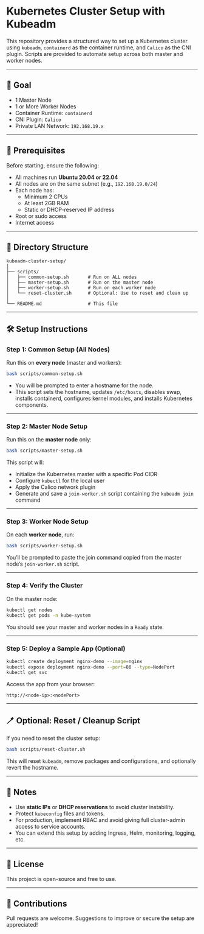 # Kubernetes Cluster Setup with Kubeadm

This repository provides a structured way to set up a Kubernetes cluster using `kubeadm`, `containerd` as the container runtime, and `Calico` as the CNI plugin. Scripts are provided to automate setup across both master and worker nodes.

---

## 🚀 Goal

- 1 Master Node
- 1 or More Worker Nodes
- Container Runtime: `containerd`
- CNI Plugin: `Calico`
- Private LAN Network: `192.168.19.x`

---

## 🧰 Prerequisites

Before starting, ensure the following:

- All machines run **Ubuntu 20.04 or 22.04**
- All nodes are on the same subnet (e.g., `192.168.19.0/24`)
- Each node has:
  - Minimum 2 CPUs
  - At least 2GB RAM
  - Static or DHCP-reserved IP address
- Root or sudo access
- Internet access

---

## 📁 Directory Structure

```
kubeadm-cluster-setup/
│
├── scripts/
│   ├── common-setup.sh       # Run on ALL nodes
│   ├── master-setup.sh       # Run on the master node
│   ├── worker-setup.sh       # Run on each worker node
│   └── reset-cluster.sh      # Optional: Use to reset and clean up
│
└── README.md                 # This file
```

---

## 🛠️ Setup Instructions

### Step 1: Common Setup (All Nodes)

Run this on **every node** (master and workers):

```bash
bash scripts/common-setup.sh
```

- You will be prompted to enter a hostname for the node.
- This script sets the hostname, updates `/etc/hosts`, disables swap, installs containerd, configures kernel modules, and installs Kubernetes components.

---

### Step 2: Master Node Setup

Run this on the **master node** only:

```bash
bash scripts/master-setup.sh
```

This script will:
- Initialize the Kubernetes master with a specific Pod CIDR
- Configure `kubectl` for the local user
- Apply the Calico network plugin
- Generate and save a `join-worker.sh` script containing the `kubeadm join` command

---

### Step 3: Worker Node Setup

On each **worker node**, run:

```bash
bash scripts/worker-setup.sh
```

You’ll be prompted to paste the join command copied from the master node’s `join-worker.sh` script.

---

### Step 4: Verify the Cluster

On the master node:

```bash
kubectl get nodes
kubectl get pods -n kube-system
```

You should see your master and worker nodes in a `Ready` state.

---

### Step 5: Deploy a Sample App (Optional)

```bash
kubectl create deployment nginx-demo --image=nginx
kubectl expose deployment nginx-demo --port=80 --type=NodePort
kubectl get svc
```

Access the app from your browser:

```
http://<node-ip>:<nodePort>
```

---

## 🪥 Optional: Reset / Cleanup Script

If you need to reset the cluster setup:

```bash
bash scripts/reset-cluster.sh
```

This will reset `kubeadm`, remove packages and configurations, and optionally revert the hostname.

---

## 🔐 Notes

- Use **static IPs** or **DHCP reservations** to avoid cluster instability.
- Protect `kubeconfig` files and tokens.
- For production, implement RBAC and avoid giving full cluster-admin access to service accounts.
- You can extend this setup by adding Ingress, Helm, monitoring, logging, etc.

---

## 📃 License

This project is open-source and free to use.

---

## 🤝 Contributions

Pull requests are welcome. Suggestions to improve or secure the setup are appreciated!
